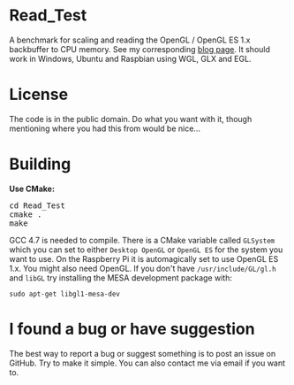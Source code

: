 Read_Test
========

A benchmark for scaling and reading the OpenGL / OpenGL ES 1.x backbuffer to CPU memory. See my corresponding [blog page](http://lektiondestages.blogspot.de/2013/01/reading-opengl-backbuffer-to-system.html). 
It should work in Windows, Ubuntu and Raspbian using WGL, GLX and EGL.

License
========

The code is in the public domain. Do what you want with it, though mentioning where you had this from would be nice...

Building
========

**Use CMake:**
<pre>
cd Read_Test
cmake .
make
</pre>

GCC 4.7 is needed to compile. There is a CMake variable called `GLSystem` which you can set to either `Desktop OpenGL` or `OpenGL ES` for the system you want to use. On the Raspberry Pi it is automagically set to use OpenGL ES 1.x. You might also need OpenGL. If you don't have `/usr/include/GL/gl.h` and `libGL` try installing the MESA development package with:
```
sudo apt-get libgl1-mesa-dev
```

I found a bug or have suggestion
========

The best way to report a bug or suggest something is to post an issue on GitHub. Try to make it simple. You can also contact me via email if you want to.